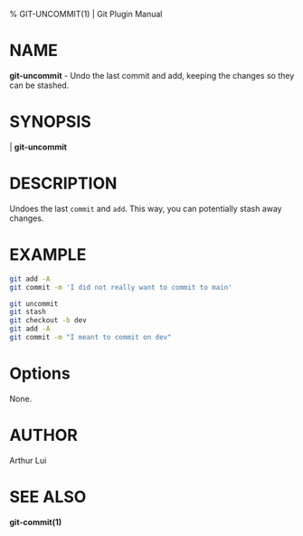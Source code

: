 % GIT-UNCOMMIT(1) | Git Plugin Manual

NAME
====
**git-uncommit** - Undo the last commit and add, keeping the changes so they can be stashed.

SYNOPSIS
========
| **git-uncommit**

DESCRIPTION
===========
Undoes the last `commit` and `add`. This way, you can potentially stash away changes.

EXAMPLE
=======

```bash
git add -A
git commit -m 'I did not really want to commit to main'

git uncommit
git stash
git checkout -b dev
git add -A
git commit -m "I meant to commit on dev"
```

Options
=======
None.

AUTHOR
======
Arthur Lui

SEE ALSO
========
**git-commit(1)**
